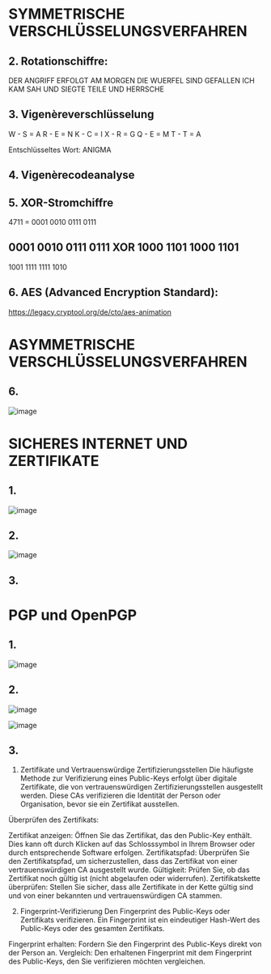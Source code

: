 # SYMMETRISCHE VERSCHLÜSSELUNGSVERFAHREN

## 2. Rotationschiffre:

DER ANGRIFF ERFOLGT AM MORGEN DIE WUERFEL SIND GEFALLEN ICH KAM SAH UND SIEGTE TEILE UND HERRSCHE

## 3. Vigenèreverschlüsselung

W - S = A
R - E = N
K - C = I
X - R = G
Q - E = M
T - T = A

Entschlüsseltes Wort: ANIGMA

## 4. Vigenèrecodeanalyse



## 5.  XOR-Stromchiffre

4711 = 0001 0010 0111 0111

0001 0010 0111 0111
XOR 1000 1101 1000 1101
------------------------
1001 1111 1111 1010

## 6.  AES (Advanced Encryption Standard):

https://legacy.cryptool.org/de/cto/aes-animation

# ASYMMETRISCHE VERSCHLÜSSELUNGSVERFAHREN

## 6. 

![image](https://github.com/Rubenizz/114/assets/112400838/7150a11e-4fe3-448f-bc96-f7331bf782b5)

# SICHERES INTERNET UND ZERTIFIKATE

## 1. 
![image](https://github.com/Rubenizz/114/assets/112400838/4b8a4df5-6e8c-4acc-a03a-6c0f04fc34bb)

## 2.

![image](https://github.com/Rubenizz/114/assets/112400838/0de52943-bd9a-4e0a-9f32-3a69799f9ac9)

## 3.

# PGP und OpenPGP
## 1.
![image](https://github.com/Rubenizz/114/assets/112400838/f79e8670-540b-4881-a6ea-590b3a79ae13)

## 2. 
![image](https://github.com/Rubenizz/114/assets/112400838/d52fa49e-380d-4516-bc74-ef93b5bbcbdb)

![image](https://github.com/Rubenizz/114/assets/112400838/aa11cec8-b7a0-4b71-bc7b-1c92ceec3fcc)

## 3.

1. Zertifikate und Vertrauenswürdige Zertifizierungsstellen
Die häufigste Methode zur Verifizierung eines Public-Keys erfolgt über digitale Zertifikate, die von vertrauenswürdigen Zertifizierungsstellen ausgestellt werden. Diese CAs verifizieren die Identität der Person oder Organisation, bevor sie ein Zertifikat ausstellen.

Überprüfen des Zertifikats:

Zertifikat anzeigen: Öffnen Sie das Zertifikat, das den Public-Key enthält. Dies kann oft durch Klicken auf das Schlosssymbol in Ihrem Browser oder durch entsprechende Software erfolgen.
Zertifikatspfad: Überprüfen Sie den Zertifikatspfad, um sicherzustellen, dass das Zertifikat von einer vertrauenswürdigen CA ausgestellt wurde.
Gültigkeit: Prüfen Sie, ob das Zertifikat noch gültig ist (nicht abgelaufen oder widerrufen).
Zertifikatskette überprüfen: Stellen Sie sicher, dass alle Zertifikate in der Kette gültig sind und von einer bekannten und vertrauenswürdigen CA stammen.

2. Fingerprint-Verifizierung
Den Fingerprint des Public-Keys oder Zertifikats verifizieren. Ein Fingerprint ist ein eindeutiger Hash-Wert des Public-Keys oder des gesamten Zertifikats.

Fingerprint erhalten: Fordern Sie den Fingerprint des Public-Keys direkt von der Person an.
Vergleich: Den erhaltenen Fingerprint mit dem Fingerprint des Public-Keys, den Sie verifizieren möchten vergleichen.
